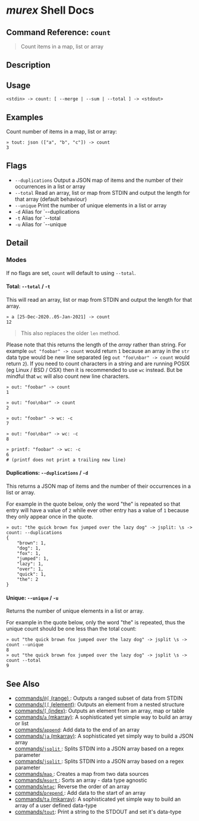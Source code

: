 # _murex_ Shell Docs

## Command Reference: `count`

> Count items in a map, list or array

## Description



## Usage

    <stdin> -> count: [ --merge | --sum | --total ] -> <stdout>

## Examples

Count number of items in a map, list or array:

    » tout: json (["a", "b", "c"]) -> count 
    3

## Flags

* `--duplications`
    Output a JSON map of items and the number of their occurrences in a list or array
* `--total`
    Read an array, list or map from STDIN and output the length for that array (default behaviour)
* `--unique`
    Print the number of unique elements in a list or array
* `-d`
    Alias for `--duplications
* `-t`
    Alias for `--total
* `-u`
    Alias for `--unique

## Detail

### Modes

If no flags are set, `count` will default to using `--total`.

#### Total: `--total` / `-t`

This will read an array, list or map from STDIN and output the length for
that array.

    » a [25-Dec-2020..05-Jan-2021] -> count 
    12
    
> This also replaces the older `len` method.

Please note that this returns the length of the _array_ rather than string.
For example `out "foobar" -> count` would return `1` because an array in the
`str` data type would be new line separated (eg `out "foo\nbar" -> count`
would return `2`). If you need to count characters in a string and are
running POSIX (eg Linux / BSD / OSX) then it is recommended to use `wc`
instead. But be mindful that `wc` will also count new line characters.

    » out: "foobar" -> count
    1
    
    » out: "foo\nbar" -> count
    2
    
    » out: "foobar" -> wc: -c
    7
    
    » out: "foo\nbar" -> wc: -c
    8
    
    » printf: "foobar" -> wc: -c
    6
    # (printf does not print a trailing new line)
    
#### Duplications: `--duplications` / `-d`

This returns a JSON map of items and the number of their occurrences in a list
or array.

For example in the quote below, only the word "the" is repeated so that entry
will have a value of `2` while ever other entry has a value of `1` because they
only appear once in the quote.

    » out: "the quick brown fox jumped over the lazy dog" -> jsplit: \s -> count: --duplications
    {
        "brown": 1,
        "dog": 1,
        "fox": 1,
        "jumped": 1,
        "lazy": 1,
        "over": 1,
        "quick": 1,
        "the": 2
    }
    
#### Unique: `--unique` / `-u`

Returns the number of unique elements in a list or array.

For example in the quote below, only the word "the" is repeated, thus the
unique count should be one less than the total count:

    » out "the quick brown fox jumped over the lazy dog" -> jsplit \s -> count --unique
    8
    » out "the quick brown fox jumped over the lazy dog" -> jsplit \s -> count --total
    9

## See Also

* [commands/`@[` (range) ](../commands/range.md):
  Outputs a ranged subset of data from STDIN
* [commands/`[[` (element)](../commands/element.md):
  Outputs an element from a nested structure
* [commands/`[` (index)](../commands/index.md):
  Outputs an element from an array, map or table
* [commands/`a` (mkarray)](../commands/a.md):
  A sophisticated yet simple way to build an array or list
* [commands/`append`](../commands/append.md):
  Add data to the end of an array
* [commands/`ja` (mkarray)](../commands/ja.md):
  A sophisticated yet simply way to build a JSON array
* [commands/`jsplit` ](../commands/jsplit.md):
  Splits STDIN into a JSON array based on a regex parameter
* [commands/`jsplit` ](../commands/jsplit.md):
  Splits STDIN into a JSON array based on a regex parameter
* [commands/`map` ](../commands/map.md):
  Creates a map from two data sources
* [commands/`msort` ](../commands/msort.md):
  Sorts an array - data type agnostic
* [commands/`mtac`](../commands/mtac.md):
  Reverse the order of an array
* [commands/`prepend` ](../commands/prepend.md):
  Add data to the start of an array
* [commands/`ta` (mkarray)](../commands/ta.md):
  A sophisticated yet simple way to build an array of a user defined data-type
* [commands/`tout`](../commands/tout.md):
  Print a string to the STDOUT and set it's data-type